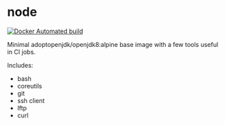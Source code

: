 # node

[![Docker Automated build](https://img.shields.io/docker/build/countingup/openjdk.svg)](https://hub.docker.com/r/countingup/openjdk/builds/)

Minimal adoptopenjdk/openjdk8:alpine base image with a few tools useful in CI jobs.

Includes:
 - bash
 - coreutils
 - git
 - ssh client
 - lftp
 - curl
